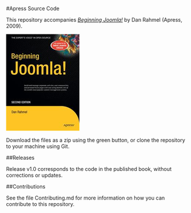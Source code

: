 #Apress Source Code

This repository accompanies [*Beginning Joomla!*](http://www.apress.com/9781430216421) by Dan Rahmel (Apress, 2009).

![Cover image](9781430216421.jpg)

Download the files as a zip using the green button, or clone the repository to your machine using Git.

##Releases

Release v1.0 corresponds to the code in the published book, without corrections or updates.

##Contributions

See the file Contributing.md for more information on how you can contribute to this repository.
